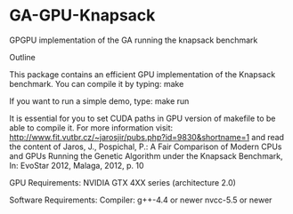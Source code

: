 GA-GPU-Knapsack
===============

GPGPU implementation of the GA running the knapsack benchmark

Outline

This package contains an efficient GPU implementation of the Knapsack benchmark. 
You can compile it by typing:	make

If you want to run a simple demo, type:	make run

It is essential for you to set CUDA paths in GPU version of makefile to be able to compile it.
For more information visit: http://www.fit.vutbr.cz/~jarosjir/pubs.php?id=9830&shortname=1
and read the content of 
Jaros, J., Pospichal, P.: A Fair Comparison of Modern CPUs and GPUs Running the Genetic Algorithm under the Knapsack Benchmark, 
In: EvoStar 2012, Malaga, 2012, p. 10


GPU Requirements:
NVIDIA GTX 4XX series (architecture 2.0)

Software Requirements:
Compiler: 	g++-4.4 or newer
		nvcc-5.5 or newer 

